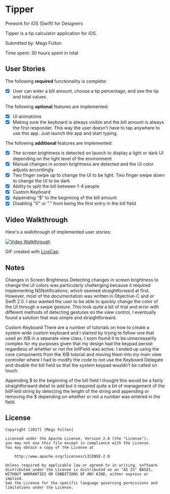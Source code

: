 # Tipper
Prework for iOS (Swift) for Designers

Tipper is a tip calculator application for iOS.

Submitted by: Megs Fulton

Time spent: 30 hours spent in total

## User Stories

The following **required** functionality is complete:
* [x] User can enter a bill amount, choose a tip percentage, and see the tip and total values.

The following **optional** features are implemented:
* [x] UI animations
* [x] Making sure the keyboard is always visible and the bill amount is always the first responder. This way the user doesn't have to tap anywhere to use this app. Just launch the app and start typing.

The following **additional** features are implemented:
- [x] The screen brightness is detected on launch to display a light or dark UI depending on the light level of the environment
- [x] Manual changes in screen brightness are detected and the UI color adjusts accordingly 
- [x] Two finger swipe up to change the UI to be light. Two finger swipe down to change the UI to be dark
- [x] Ability to split the bill between 1-4 people
- [x] Custom Keyboard
- [x] Appending “$” to the beginning of the bill amount 
- [x] Disabling "0" or "." from being the first entry in the bill field

## Video Walkthrough 

Here's a walkthrough of implemented user stories:

<a href="/course_images/ios_for_designers/name%20of%20your%20file%20in%20the%20repo.gif" target="_blank"><img src='/course_images/ios_for_designers/name%20of%20your%20file%20in%20the%20repo.gif' title='Video Walkthrough' width='' alt='Video Walkthrough' /></a>

GIF created with [LiceCap](http://www.cockos.com/licecap/).

## Notes

Changes in Screen Brightness
Detecting changes in screen brightness to change the UI colors was particularly challenging because it required implementing NSNotifications, which seemed straightforward at first. However, most of the documentation was written in Objective-C and or Swift 2.0. I also wanted the user to be able to quickly change the color of the UI through a swipe gesture. This took quite a bit of trial and error with different methods of detecting gestures on the view control, I eventually found a solution that was simple and straightforward. 

Custom Keyboard 
There are a number of tutorials on how to create a system wide custom keyboard and I started by trying to follow one that used an XIB in a separate view class. I soon found it to be unnecessarily complex for my purposes given that my design had the keypad persist regardless of whether or not the billField was active. I ended up using the core components from the XIB tutorial and moving them into my main view controller where I had to modify the code to not use the Keyboard Delegate and disable the bill field so that the system keypad wouldn’t be called on touch. 

Appending $ to the beginning of the bill field
I thought this would be a fairly straightforward detail to add but it required quite a bit of management of the billField string by detecting the length of the string and appending or removing the $ depending on whether or not a number was entered in the field. 

## License

    Copyright [2017] [Megs Fulton]

    Licensed under the Apache License, Version 2.0 (the "License");
    you may not use this file except in compliance with the License.
    You may obtain a copy of the License at

        http://www.apache.org/licenses/LICENSE-2.0

    Unless required by applicable law or agreed to in writing, software
    distributed under the License is distributed on an "AS IS" BASIS,
    WITHOUT WARRANTIES OR CONDITIONS OF ANY KIND, either express or implied.
    See the License for the specific language governing permissions and
    limitations under the License.
